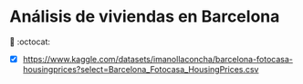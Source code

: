 # Análisis de viviendas en Barcelona

:metal: :octocat:

- [x]  https://www.kaggle.com/datasets/imanollaconcha/barcelona-fotocasa-housingprices?select=Barcelona_Fotocasa_HousingPrices.csv
